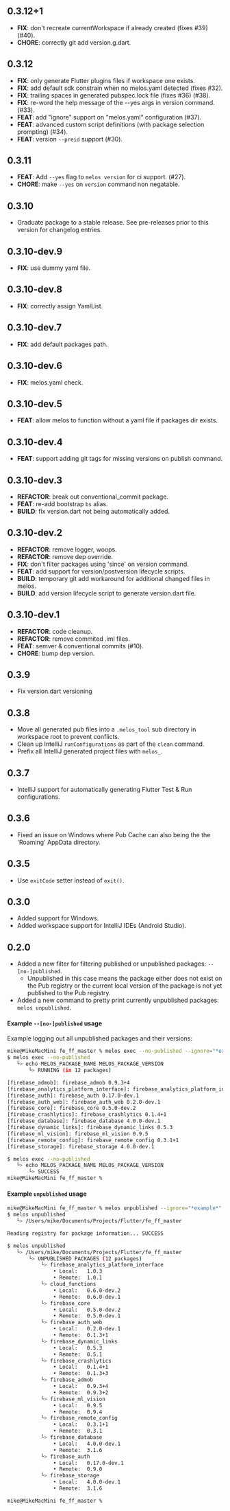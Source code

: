 ## 0.3.12+1

 - **FIX**: don't recreate currentWorkspace if already created (fixes #39) (#40).
 - **CHORE**: correctly git add version.g.dart.

## 0.3.12

 - **FIX**: only generate Flutter plugins files if workspace one exists.
 - **FIX**: add default sdk constrain when no melos.yaml detected (fixes #32).
 - **FIX**: trailing spaces in generated pubspec.lock file (fixes #36) (#38).
 - **FIX**: re-word the help message of the --yes args in version command. (#33).
 - **FEAT**: add "ignore" support on "melos.yaml" configuration (#37).
 - **FEAT**: advanced custom script definitions (with package selection prompting) (#34).
 - **FEAT**: version `--preid` support (#30).

## 0.3.11

 - **FEAT**: Add `--yes` flag to `melos version` for ci support. (#27).
 - **CHORE**: make `--yes` on `version` command non negatable.

## 0.3.10

 - Graduate package to a stable release. See pre-releases prior to this version for changelog entries.

## 0.3.10-dev.9

 - **FIX**: use dummy yaml file.

## 0.3.10-dev.8

 - **FIX**: correctly assign YamlList.

## 0.3.10-dev.7

 - **FIX**: add default packages path.

## 0.3.10-dev.6

 - **FIX**: melos.yaml check.

## 0.3.10-dev.5

 - **FEAT**: allow melos to function without a yaml file if packages dir exists.

## 0.3.10-dev.4

 - **FEAT**: support adding git tags for missing versions on publish command.

## 0.3.10-dev.3

 - **REFACTOR**: break out conventional_commit package.
 - **FEAT**: re-add bootstrap `bs` alias.
 - **BUILD**: fix version.dart not being automatically added.

## 0.3.10-dev.2

 - **REFACTOR**: remove logger, woops.
 - **REFACTOR**: remove dep override.
 - **FIX**: don't filter packages using 'since' on version command.
 - **FEAT**: add support for version/postversion lifecycle scripts.
 - **BUILD**: temporary git add workaround for additional changed files in melos.
 - **BUILD**: add version lifecycle script to generate version.dart file.

## 0.3.10-dev.1

 - **REFACTOR**: code cleanup.
 - **REFACTOR**: remove commited .iml files.
 - **FEAT**: semver & conventional commits (#10).
 - **CHORE**: bump dep version.

## 0.3.9

- Fix version.dart versioning

## 0.3.8

- Move all generated pub files into a `.melos_tool` sub directory in workspace root to prevent conflicts.
- Clean up IntelliJ `runConfigurations` as part of the `clean` command.
- Prefix all IntelliJ generated project files with `melos_`.

## 0.3.7

- IntelliJ support for automatically generating Flutter Test & Run configurations.

## 0.3.6

- Fixed an issue on Windows where Pub Cache can also being the the 'Roaming' AppData directory.

## 0.3.5

- Use `exitCode` setter instead of `exit()`.

## 0.3.0

- Added support for Windows.
- Added workspace support for IntelliJ IDEs (Android Studio).

## 0.2.0

- Added a new filter for filtering published or unpublished packages: `--[no-]published`.
  - Unpublished in this case means the package either does not exist on the Pub registry or the current local version of the package is not yet published to the Pub registry.
- Added a new command to pretty print currently unpublished packages: `melos unpublished`.

#### Example `--[no-]published` usage

Example logging out all unpublished packages and their versions:

```bash
mike@MikeMacMini fe_ff_master % melos exec --no-published --ignore="*example*" -- echo MELOS_PACKAGE_NAME MELOS_PACKAGE_VERSION
$ melos exec --no-published
   └> echo MELOS_PACKAGE_NAME MELOS_PACKAGE_VERSION
       └> RUNNING (in 12 packages)

[firebase_admob]: firebase_admob 0.9.3+4
[firebase_analytics_platform_interface]: firebase_analytics_platform_interface 1.0.3
[firebase_auth]: firebase_auth 0.17.0-dev.1
[firebase_auth_web]: firebase_auth_web 0.2.0-dev.1
[firebase_core]: firebase_core 0.5.0-dev.2
[firebase_crashlytics]: firebase_crashlytics 0.1.4+1
[firebase_database]: firebase_database 4.0.0-dev.1
[firebase_dynamic_links]: firebase_dynamic_links 0.5.3
[firebase_ml_vision]: firebase_ml_vision 0.9.5
[firebase_remote_config]: firebase_remote_config 0.3.1+1
[firebase_storage]: firebase_storage 4.0.0-dev.1

$ melos exec --no-published
   └> echo MELOS_PACKAGE_NAME MELOS_PACKAGE_VERSION
       └> SUCCESS
mike@MikeMacMini fe_ff_master %
```

#### Example `unpublished` usage

```bash
mike@MikeMacMini fe_ff_master % melos unpublished --ignore="*example*"
$ melos unpublished
   └> /Users/mike/Documents/Projects/Flutter/fe_ff_master

Reading registry for package information... SUCCESS

$ melos unpublished
   └> /Users/mike/Documents/Projects/Flutter/fe_ff_master
       └> UNPUBLISHED PACKAGES (12 packages)
           └> firebase_analytics_platform_interface
               • Local:   1.0.3
               • Remote:  1.0.1
           └> cloud_functions
               • Local:   0.6.0-dev.2
               • Remote:  0.6.0-dev.1
           └> firebase_core
               • Local:   0.5.0-dev.2
               • Remote:  0.5.0-dev.1
           └> firebase_auth_web
               • Local:   0.2.0-dev.1
               • Remote:  0.1.3+1
           └> firebase_dynamic_links
               • Local:   0.5.3
               • Remote:  0.5.1
           └> firebase_crashlytics
               • Local:   0.1.4+1
               • Remote:  0.1.3+3
           └> firebase_admob
               • Local:   0.9.3+4
               • Remote:  0.9.3+2
           └> firebase_ml_vision
               • Local:   0.9.5
               • Remote:  0.9.4
           └> firebase_remote_config
               • Local:   0.3.1+1
               • Remote:  0.3.1
           └> firebase_database
               • Local:   4.0.0-dev.1
               • Remote:  3.1.6
           └> firebase_auth
               • Local:   0.17.0-dev.1
               • Remote:  0.9.0
           └> firebase_storage
               • Local:   4.0.0-dev.1
               • Remote:  3.1.6

mike@MikeMacMini fe_ff_master %
```
